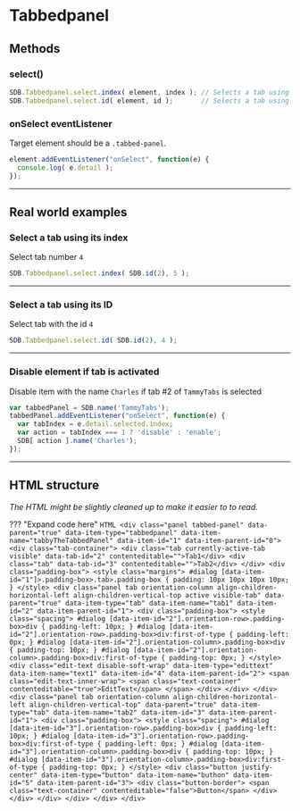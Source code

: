 # Tabbedpanel

## Methods

### select()
```Javascript
SDB.Tabbedpanel.select.index( element, index ); // Selects a tab using its index
SDB.Tabbedpanel.select.id( element, id );       // Selects a tab using a id
```

### onSelect eventListener

Target element should be a `.tabbed-panel`.

```Javascript
element.addEventListener("onSelect", function(e) {
  console.log( e.detail );
});
```

----

## Real world examples

### Select a tab using its index

Select tab number `4`

```Javascript
SDB.Tabbedpanel.select.index( SDB.id(2), 5 );
```

----

### Select a tab using its ID

Select tab with the id `4`

```Javascript
SDB.Tabbedpanel.select.id( SDB.id(2), 4 );
```

----

### Disable element if tab is activated

Disable item with the name `Charles` if tab #2 of `TammyTabs` is selected

```Javascript
var tabbedPanel = SDB.name('TammyTabs');
tabbedPanel.addEventListener("onSelect", function(e) {
  var tabIndex = e.detail.selected.index;
  var action = tabIndex === 1 ? 'disable' : 'enable';
  SDB[ action ].name('Charles');
});
```

----

## HTML structure

_The HTML might be slightly cleaned up to make it easier to to read._

??? "Expand code here"
	```HTML
	<div class="panel tabbed-panel" data-parent="true" data-item-type="tabbedpanel" data-item-name="tabbyTheTabbedPanel" data-item-id="1" data-item-parent-id="0">
		<div class="tab-container">
			<div class="tab currently-active-tab visible" data-tab-id="2" contenteditable="">Tab1</div>
			<div class="tab" data-tab-id="3" contenteditable="">Tab2</div>
		</div>
		<div class="padding-box">
			<style class="margins">
			#dialog [data-item-id="1"]>.padding-box>.tab>.padding-box { padding: 10px 10px 10px 10px; }
			</style>
			<div class="panel tab orientation-column align-children-horizontal-left align-children-vertical-top active visible-tab" data-parent="true" data-item-type="tab" data-item-name="tab1" data-item-id="2" data-item-parent-id="1">
				<div class="padding-box">
					<style class="spacing">
					#dialog [data-item-id="2"].orientation-row>.padding-box>div { padding-left: 10px; }
					#dialog [data-item-id="2"].orientation-row>.padding-box>div:first-of-type { padding-left: 0px; }
					#dialog [data-item-id="2"].orientation-column>.padding-box>div { padding-top: 10px; }
					#dialog [data-item-id="2"].orientation-column>.padding-box>div:first-of-type { padding-top: 0px; }
					</style>
					<div class="edit-text disable-soft-wrap" data-item-type="edittext" data-item-name="text1" data-item-id="4" data-item-parent-id="2">
						<span class="edit-text-inner-wrap">
							<span class="text-container" contenteditable="true">EditText</span>
						</span>
					</div>
				</div>
			</div>
			<div class="panel tab orientation-column align-children-horizontal-left align-children-vertical-top" data-parent="true" data-item-type="tab" data-item-name="tab2" data-item-id="3" data-item-parent-id="1">
				<div class="padding-box">
					<style class="spacing">
					#dialog [data-item-id="3"].orientation-row>.padding-box>div { padding-left: 10px; }
					#dialog [data-item-id="3"].orientation-row>.padding-box>div:first-of-type { padding-left: 0px; }
					#dialog [data-item-id="3"].orientation-column>.padding-box>div { padding-top: 10px; }
					#dialog [data-item-id="3"].orientation-column>.padding-box>div:first-of-type { padding-top: 0px; }
					</style>
					<div class="button justify-center" data-item-type="button" data-item-name="buthon" data-item-id="5" data-item-parent-id="3">
						<div class="button-border">
							<span class="text-container" contenteditable="false">Button</span>
						</div>
					</div>
				</div>
			</div>
		</div>
	</div>
	```
